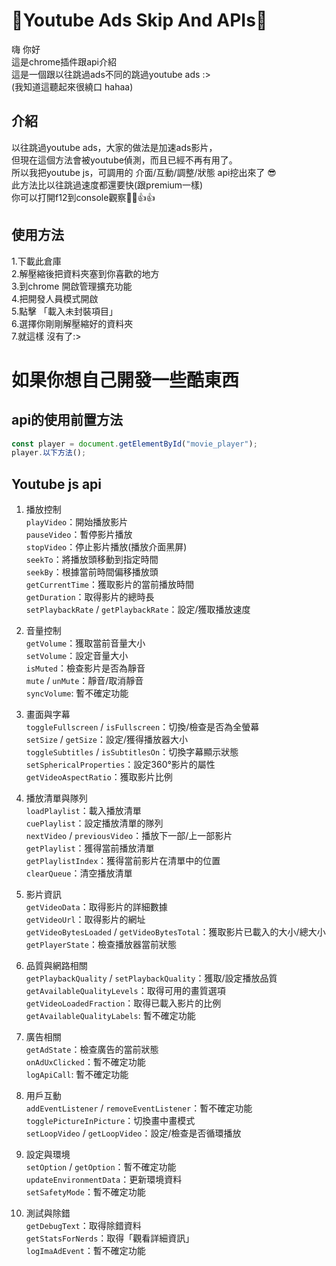 # 👾Youtube Ads Skip And APIs👾
嗨 你好  
這是chrome插件跟api介紹  
這是一個跟以往跳過ads不同的跳過youtube ads :>  
(我知道這聽起來很繞口 hahaa)  

## 介紹
以往跳過youtube ads，大家的做法是加速ads影片，  
但現在這個方法會被youtube偵測，而且已經不再有用了。  
所以我把youtube js，可調用的 介面/互動/調整/狀態 api挖出來了 😎  
此方法比以往跳過速度都還要快(跟premium一樣)  
你可以打開f12到console觀察💪💪👍👍  

## 使用方法
1.下載此倉庫  
2.解壓縮後把資料夾塞到你喜歡的地方  
3.到chrome 開啟管理擴充功能  
4.把開發人員模式開啟  
5.點擊 「載入未封裝項目」  
6.選擇你剛剛解壓縮好的資料夾  
7.就這樣 沒有了:>
  
# 如果你想自己開發一些酷東西

## api的使用前置方法
```js
const player = document.getElementById("movie_player");
player.以下方法();
```

## Youtube js api
1. 播放控制  
`playVideo`：開始播放影片  
`pauseVideo`：暫停影片播放  
`stopVideo`：停止影片播放(播放介面黑屏)  
`seekTo`：將播放頭移動到指定時間  
`seekBy`：根據當前時間偏移播放頭  
`getCurrentTime`：獲取影片的當前播放時間  
`getDuration`：取得影片的總時長  
`setPlaybackRate` / `getPlaybackRate`：設定/獲取播放速度
    
1. 音量控制  
`getVolume`：獲取當前音量大小  
`setVolume`：設定音量大小  
`isMuted`：檢查影片是否為靜音  
`mute` / `unMute`：靜音/取消靜音  
`syncVolume`: 暫不確定功能  
  
1. 畫面與字幕  
`toggleFullscreen` / `isFullscreen`：切換/檢查是否為全螢幕  
`setSize` / `getSize`：設定/獲得播放器大小  
`toggleSubtitles` / `isSubtitlesOn`：切換字幕顯示狀態  
`setSphericalProperties`：設定360°影片的屬性  
`getVideoAspectRatio`：獲取影片比例  
  
1. 播放清單與隊列  
`loadPlaylist`：載入播放清單  
`cuePlaylist`：設定播放清單的隊列  
`nextVideo` / `previousVideo`：播放下一部/上一部影片  
`getPlaylist`：獲得當前播放清單  
`getPlaylistIndex`：獲得當前影片在清單中的位置  
`clearQueue`：清空播放清單  
  
1. 影片資訊  
`getVideoData`：取得影片的詳細數據  
`getVideoUrl`：取得影片的網址  
`getVideoBytesLoaded` / `getVideoBytesTotal`：獲取影片已載入的大小/總大小  
`getPlayerState`：檢查播放器當前狀態  
  
1. 品質與網路相關  
`getPlaybackQuality` / `setPlaybackQuality`：獲取/設定播放品質  
`getAvailableQualityLevels`：取得可用的畫質選項  
`getVideoLoadedFraction`：取得已載入影片的比例  
`getAvailableQualityLabels`: 暫不確定功能  
  
1. 廣告相關  
`getAdState`：檢查廣告的當前狀態  
`onAdUxClicked`：暫不確定功能  
`logApiCall`: 暫不確定功能  
  
1. 用戶互動  
`addEventListener` / `removeEventListener`：暫不確定功能  
`togglePictureInPicture`：切換畫中畫模式  
`setLoopVideo` / `getLoopVideo`：設定/檢查是否循環播放  
  
1. 設定與環境  
`setOption` / `getOption`：暫不確定功能  
`updateEnvironmentData`：更新環境資料  
`setSafetyMode`：暫不確定功能  
  
1. 測試與除錯  
`getDebugText`：取得除錯資料  
`getStatsForNerds`：取得「觀看詳細資訊」  
`logImaAdEvent`：暫不確定功能  
